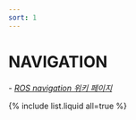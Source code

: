 ```yaml
---
sort: 1
---
```


# NAVIGATION

*- [ROS navigation 위키 페이지](http://wiki.ros.org/navigation)*

{% include list.liquid all=true %}